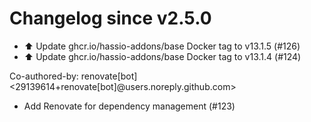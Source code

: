 # Changelog since v2.5.0
- ⬆️ Update ghcr.io/hassio-addons/base Docker tag to v13.1.5 (#126) 
- ⬆️ Update ghcr.io/hassio-addons/base Docker tag to v13.1.4 (#124)

Co-authored-by: renovate[bot] <29139614+renovate[bot]@users.noreply.github.com> 
- Add Renovate for dependency management (#123) 
